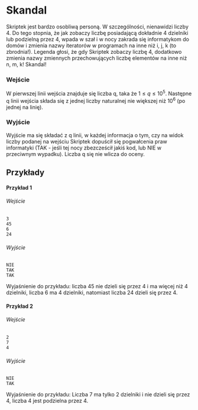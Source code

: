 # Skandal

Skriptek jest bardzo osobliwą personą. W szczególności, nienawidzi liczby 4. Do tego stopnia, że jak zobaczy liczbę posiadającą dokładnie 4 dzielniki lub podzielną przez 4, wpada w szał i w nocy zakrada się informatykom do domów i zmienia nazwy iteratorów w programach na inne niż i, j, k (to zbrodnia!). Legenda głosi, że gdy Skriptek zobaczy liczbę 4, dodatkowo zmienia nazwy zmiennych przechowujących liczbę elementów na inne niż n, m, k! Skandal!

### Wejście

W pierwszej linii wejścia znajduje się liczba q, taka że $1 \leq q \leq 10^5$. Następne q linii wejścia składa się z jednej liczby naturalnej nie większej niż $10^6$ (po jednej na linię).

### Wyjście

Wyjście ma się składać z q linii, w każdej informacja o tym, czy na widok liczby podanej na wejściu Skriptek dopuścił się pogwałcenia praw informatyki (TAK - jeśli tej nocy zbezcześcił jakiś kod, lub NIE w przeciwnym wypadku). Liczba q się nie wlicza do oceny.

## Przykłady 


#### Przykład 1


###### Wejście


```
3
45
6
24
```

###### Wyjście

```
NIE
TAK
TAK
```
Wyjaśnienie do przykładu: liczba 45 nie dzieli się przez 4 i ma więcej niż 4 dzielniki, liczba 6 ma 4 dzielniki, natomiast liczba 24 dzieli się przez 4.

#### Przykład 2


###### Wejście

```
2
7
4
```

###### Wyjście

```
NIE
TAK
```
Wyjaśnienie do przykładu: Liczba 7 ma tylko 2 dzielniki i nie dzieli się przez 4, liczba 4 jest podzielna przez 4.

